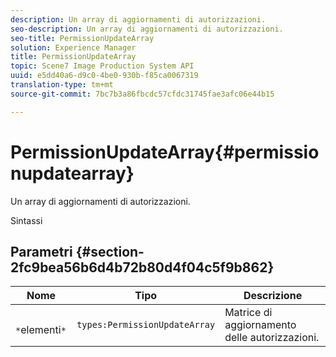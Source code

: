 ```yaml
---
description: Un array di aggiornamenti di autorizzazioni.
seo-description: Un array di aggiornamenti di autorizzazioni.
seo-title: PermissionUpdateArray
solution: Experience Manager
title: PermissionUpdateArray
topic: Scene7 Image Production System API
uuid: e5dd40a6-d9c0-4be0-930b-f85ca0067319
translation-type: tm+mt
source-git-commit: 7bc7b3a86fbcdc57cfdc31745fae3afc06e44b15

---
```



# PermissionUpdateArray{#permissionupdatearray}

Un array di aggiornamenti di autorizzazioni.

Sintassi

## Parametri {#section-2fc9bea56b6d4b72b80d4f04c5f9b862}

| Nome | Tipo | Descrizione |
|---|---|---|
| ` *`elementi`*` | `types:PermissionUpdateArray` | Matrice di aggiornamento delle autorizzazioni. |

